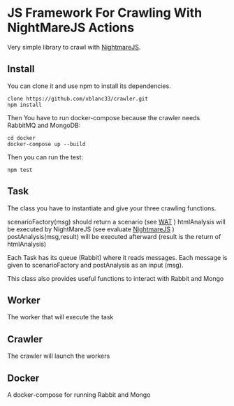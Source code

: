 JS Framework For Crawling With NightMareJS Actions
==================================

Very simple library to crawl with [NightmareJS](https://github.com/segmentio/nightmare).


Install
-------


You can clone it and use npm to install its dependencies.

    clone https://github.com/xblanc33/crawler.git
    npm install

Then You have to run docker-compose because the crawler needs RabbitMQ and MongoDB:

    cd docker
    docker-compose up --build


Then you can run the test:

    npm test




Task
------

The class you have to instantiate and give your three crawling functions.

scenarioFactory(msg) should return a scenario (see [WAT](https://github.com/webautotester/action_nightmare.git) )
htmlAnalysis will be executed by NightMareJS (see evaluate [NightmareJS](https://github.com/segmentio/nightmare) )
postAnalysis(msg,result) will be executed afterward (result is the return of htmlAnalysis)

Each Task has its queue (Rabbit) where it reads messages.
Each message is given to scenarioFactory and postAnalysis as an input (msg).

This class also provides useful functions to interact with Rabbit and Mongo

Worker
------

The worker that will execute the task


Crawler
--------

The crawler will launch the workers

Docker 
------

A docker-compose for running Rabbit and Mongo
